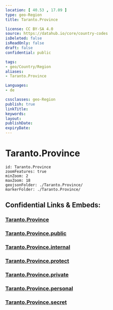 ```yaml
---
location: [ 40.53 , 17.09 ] 
type: geo-Region
title: Taranto.Province

license: CC BY-SA 4.0
source: https://datahub.io/core/country-codes
isDeleted: false
isReadOnly: false
draft: false
confidential: public

tags:
- geo/Country/Region
aliases:
- Taranto.Province

Languages:
- de

cssclasses: geo-Region
publish: true
linkTitle: 
keywords: 
layout: 
publishDate: 
expiryDate: 
---
```


# Taranto.Province

```leaflet
id: Taranto.Province
zoomFeatures: true 
minZoom: 2 
maxZoom: 18
geojsonFolder: ./Taranto.Province/
markerFolder: ./Taranto.Province/
```


## Confidential Links & Embeds: 

### [Taranto.Province](/_Standards/Earth/Continent/Europe/Europe~South/Italy/regions~Italy/Apulia/Taranto.Province.md) 

### [Taranto.Province.public](/_public/Earth/Continent/Europe/Europe~South/Italy/regions~Italy/Apulia/Taranto.Province.public.md) 

### [Taranto.Province.internal](/_internal/Earth/Continent/Europe/Europe~South/Italy/regions~Italy/Apulia/Taranto.Province.internal.md) 

### [Taranto.Province.protect](/_protect/Earth/Continent/Europe/Europe~South/Italy/regions~Italy/Apulia/Taranto.Province.protect.md) 

### [Taranto.Province.private](/_private/Earth/Continent/Europe/Europe~South/Italy/regions~Italy/Apulia/Taranto.Province.private.md) 

### [Taranto.Province.personal](/_personal/Earth/Continent/Europe/Europe~South/Italy/regions~Italy/Apulia/Taranto.Province.personal.md) 

### [Taranto.Province.secret](/_secret/Earth/Continent/Europe/Europe~South/Italy/regions~Italy/Apulia/Taranto.Province.secret.md)


